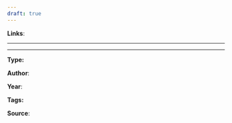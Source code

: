 ```yaml
---
draft: true
---
```


**Links**: 
___



____

**Type:**

**Author**:

**Year**:

**Tags:** 

**Source**:


